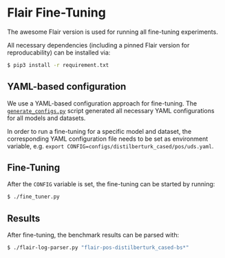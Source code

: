 # Flair Fine-Tuning

The awesome Flair version is used for running all fine-tuning experiments.

All necessary dependencies (including a pinned Flair version for reproducability) can be installed via:

```bash
$ pip3 install -r requirement.txt
```

## YAML-based configuration

We use a YAML-based configuration approach for fine-tuning. The [`generate_configs.py`](configs/generate_configs.py)
script generated all necessary YAML configurations for all models and datasets.

In order to run a fine-tuning for a specific model and dataset, the corresponding YAML configuration file needs to be
set as environment variable, e.g. `export CONFIG=configs/distilberturk_cased/pos/uds.yaml`.

## Fine-Tuning

After the `CONFIG` variable is set, the fine-tuning can be started by running:

```bash
$ ./fine_tuner.py
```

## Results

After fine-tuning, the benchmark results can be parsed with:

```bash
$ ./flair-log-parser.py "flair-pos-distilberturk_cased-bs*"
```
